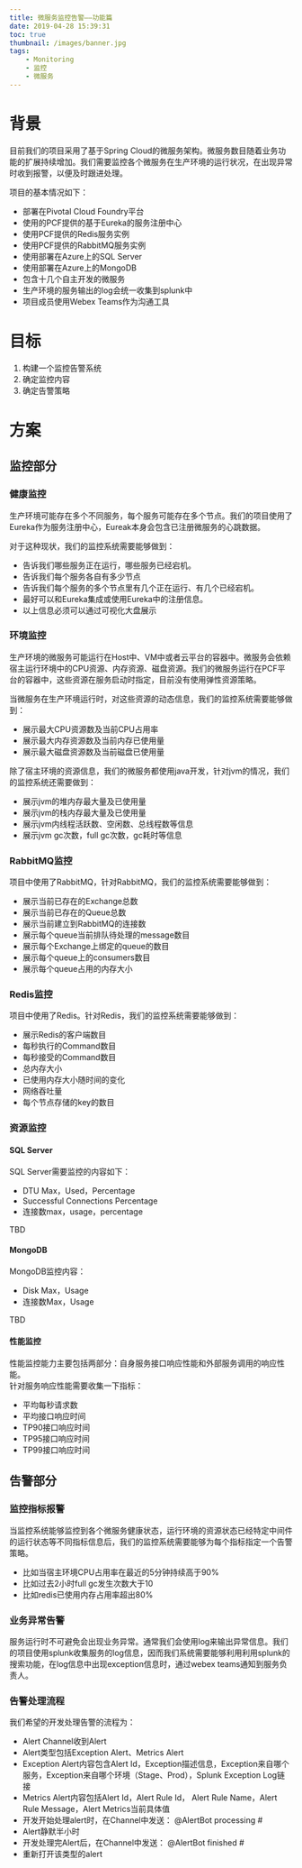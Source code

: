 ```yaml
---
title: 微服务监控告警——功能篇
date: 2019-04-28 15:39:31
toc: true
thumbnail: /images/banner.jpg
tags:
    - Monitoring
    - 监控
    - 微服务
---
```


# 背景
目前我们的项目采用了基于Spring Cloud的微服务架构。微服务数目随着业务功能的扩展持续增加。我们需要监控各个微服务在生产环境的运行状况，在出现异常时收到报警，以便及时跟进处理。  

项目的基本情况如下：
- 部署在Pivotal Cloud Foundry平台
- 使用的PCF提供的基于Eureka的服务注册中心
- 使用PCF提供的Redis服务实例
- 使用PCF提供的RabbitMQ服务实例
- 使用部署在Azure上的SQL Server
- 使用部署在Azure上的MongoDB
- 包含十几个自主开发的微服务
- 生产环境的服务输出的log会统一收集到splunk中
- 项目成员使用Webex Teams作为沟通工具

# 目标

1. 构建一个监控告警系统
2. 确定监控内容
3. 确定告警策略


# 方案
## 监控部分

### 健康监控

生产环境可能存在多个不同服务，每个服务可能存在多个节点。我们的项目使用了Eureka作为服务注册中心，Eureak本身会包含已注册微服务的心跳数据。

对于这种现状，我们的监控系统需要能够做到：
- 告诉我们哪些服务正在运行，哪些服务已经宕机。  
- 告诉我们每个服务各自有多少节点
- 告诉我们每个服务的多个节点里有几个正在运行、有几个已经宕机。
- 最好可以和Eureka集成或使用Eureka中的注册信息。
- 以上信息必须可以通过可视化大盘展示

### 环境监控

生产环境的微服务可能运行在Host中、VM中或者云平台的容器中。微服务会依赖宿主运行环境中的CPU资源、内存资源、磁盘资源。我们的微服务运行在PCF平台的容器中，这些资源在服务启动时指定，目前没有使用弹性资源策略。

当微服务在生产环境运行时，对这些资源的动态信息，我们的监控系统需要能够做到：
- 展示最大CPU资源数及当前CPU占用率
- 展示最大内存资源数及当前内存已使用量
- 展示最大磁盘资源数及当前磁盘已使用量

除了宿主环境的资源信息，我们的微服务都使用java开发，针对jvm的情况，我们的监控系统还需要做到：
- 展示jvm的堆内存最大量及已使用量
- 展示jvm的栈内存最大量及已使用量
- 展示jvm内线程活跃数、空闲数、总线程数等信息
- 展示jvm gc次数，full gc次数，gc耗时等信息

### RabbitMQ监控

项目中使用了RabbitMQ，针对RabbitMQ，我们的监控系统需要能够做到：
- 展示当前已存在的Exchange总数
- 展示当前已存在的Queue总数
- 展示当前建立到RabbitMQ的连接数
- 展示每个queue当前排队待处理的message数目
- 展示每个Exchange上绑定的queue的数目
- 展示每个queue上的consumers数目
- 展示每个queue占用的内存大小


### Redis监控
项目中使用了Redis。针对Redis，我们的监控系统需要能够做到：
- 展示Redis的客户端数目
- 每秒执行的Command数目
- 每秒接受的Command数目
- 总内存大小
- 已使用内存大小随时间的变化
- 网络吞吐量
- 每个节点存储的key的数目

### 资源监控
#### SQL Server
SQL Server需要监控的内容如下：
- DTU Max，Used，Percentage
- Successful Connections Percentage
- 连接数max，usage，percentage

TBD

#### MongoDB
MongoDB监控内容：
- Disk Max，Usage
- 连接数Max，Usage

TBD

#### 性能监控
性能监控能力主要包括两部分：自身服务接口响应性能和外部服务调用的响应性能。  
针对服务响应性能需要收集一下指标：
- 平均每秒请求数
- 平均接口响应时间
- TP90接口响应时间
- TP95接口响应时间
- TP99接口响应时间


## 告警部分
### 监控指标报警
当监控系统能够监控到各个微服务健康状态，运行环境的资源状态已经特定中间件的运行状态等不同指标信息后，我们的监控系统需要能够为每个指标指定一个告警策略。

- 比如当宿主环境CPU占用率在最近的5分钟持续高于90%
- 比如过去2小时full gc发生次数大于10
- 比如redis已使用内存占用率超出80%

### 业务异常告警
服务运行时不可避免会出现业务异常。通常我们会使用log来输出异常信息。我们的项目使用splunk收集服务的log信息，因而我们系统需要能够利用利用splunk的搜索功能，在log信息中出现exception信息时，通过webex teams通知到服务负责人。

### 告警处理流程
我们希望的开发处理告警的流程为：
- Alert Channel收到Alert
- Alert类型包括Exception Alert、Metrics Alert
- Exception Alert内容包含Alert Id，Exception描述信息，Exception来自哪个服务，Exception来自哪个环境（Stage、Prod），Splunk Exception Log链接
- Metrics Alert内容包括Alert Id，Alert Rule Id， Alert Rule Name，Alert Rule Message，Alert Metrics当前具体值
- 开发开始处理alert时，在Channel中发送： @AlertBot processing #<Alert Id> 
- Alert静默半小时
- 开发处理完Alert后，在Channel中发送： @AlertBot finished #<Alert Id>
- 重新打开该类型的alert



